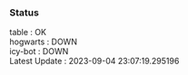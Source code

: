 ### Status


table : OK  
hogwarts : DOWN  
icy-bot : DOWN  
Latest Update : 2023-09-04 23:07:19.295196
